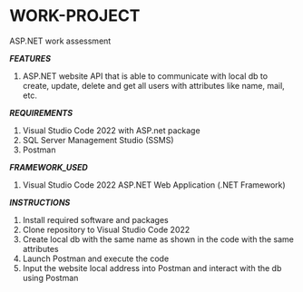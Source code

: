 # WORK-PROJECT
ASP.NET work assessment

***FEATURES***
1. ASP.NET website API that is able to communicate with local db to create, update, delete and get all users with attributes like name, mail, etc.

***REQUIREMENTS***
1. Visual Studio Code 2022 with ASP.net package
2. SQL Server Management Studio (SSMS)
3. Postman

***FRAMEWORK_USED***
1. Visual Studio Code 2022 ASP.NET Web Application (.NET Framework)

***INSTRUCTIONS***
1. Install required software and packages
2. Clone repository to Visual Studio Code 2022
3. Create local db with the same name as shown in the code with the same attributes
4. Launch Postman and execute the code
5. Input the website local address into Postman and interact with the db using Postman
